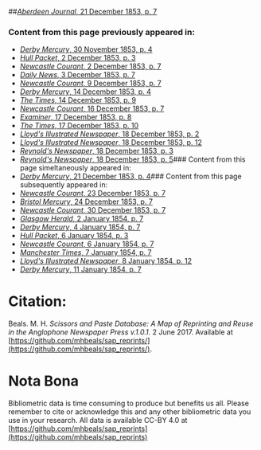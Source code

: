 ##[*Aberdeen Journal*, 21 December 1853, p. 7](https://mhbeals.github.io/sap_html/Aberdeen-Journal/Aberdeen-Journal-21-December-1853-p-7)

### Content from this page previously appeared in:
+ [*Derby Mercury*, 30 November 1853, p. 4](https://mhbeals.github.io/sap_html/Derby-Mercury/Derby-Mercury-30-November-1853-p-4)
+ [*Hull Packet*, 2 December 1853, p. 3](https://mhbeals.github.io/sap_html/Hull-Packet/Hull-Packet-2-December-1853-p-3)
+ [*Newcastle Courant*, 2 December 1853, p. 7](https://mhbeals.github.io/sap_html/Newcastle-Courant/Newcastle-Courant-2-December-1853-p-7)
+ [*Daily News*, 3 December 1853, p. 7](https://mhbeals.github.io/sap_html/Daily-News/Daily-News-3-December-1853-p-7)
+ [*Newcastle Courant*, 9 December 1853, p. 7](https://mhbeals.github.io/sap_html/Newcastle-Courant/Newcastle-Courant-9-December-1853-p-7)
+ [*Derby Mercury*, 14 December 1853, p. 4](https://mhbeals.github.io/sap_html/Derby-Mercury/Derby-Mercury-14-December-1853-p-4)
+ [*The Times*, 14 December 1853, p. 9](https://mhbeals.github.io/sap_html/The-Times/The-Times-14-December-1853-p-9)
+ [*Newcastle Courant*, 16 December 1853, p. 7](https://mhbeals.github.io/sap_html/Newcastle-Courant/Newcastle-Courant-16-December-1853-p-7)
+ [*Examiner*, 17 December 1853, p. 8](https://mhbeals.github.io/sap_html/Examiner/Examiner-17-December-1853-p-8)
+ [*The Times*, 17 December 1853, p. 10](https://mhbeals.github.io/sap_html/The-Times/The-Times-17-December-1853-p-10)
+ [*Lloyd's Illustrated Newspaper*, 18 December 1853, p. 2](https://mhbeals.github.io/sap_html/Lloyd's-Illustrated-Newspaper/Lloyd's-Illustrated-Newspaper-18-December-1853-p-2)
+ [*Lloyd's Illustrated Newspaper*, 18 December 1853, p. 12](https://mhbeals.github.io/sap_html/Lloyd's-Illustrated-Newspaper/Lloyd's-Illustrated-Newspaper-18-December-1853-p-12)
+ [*Reynold's Newspaper*, 18 December 1853, p. 3](https://mhbeals.github.io/sap_html/Reynold's-Newspaper/Reynold's-Newspaper-18-December-1853-p-3)
+ [*Reynold's Newspaper*, 18 December 1853, p. 5](https://mhbeals.github.io/sap_html/Reynold's-Newspaper/Reynold's-Newspaper-18-December-1853-p-5)### Content from this page simeltaneously appeared in:
+ [*Derby Mercury*, 21 December 1853, p. 4](https://mhbeals.github.io/sap_html/Derby-Mercury/Derby-Mercury-21-December-1853-p-4)### Content from this page subsequently appeared in:
+ [*Newcastle Courant*, 23 December 1853, p. 7](https://mhbeals.github.io/sap_html/Newcastle-Courant/Newcastle-Courant-23-December-1853-p-7)
+ [*Bristol Mercury*, 24 December 1853, p. 7](https://mhbeals.github.io/sap_html/Bristol-Mercury/Bristol-Mercury-24-December-1853-p-7)
+ [*Newcastle Courant*, 30 December 1853, p. 7](https://mhbeals.github.io/sap_html/Newcastle-Courant/Newcastle-Courant-30-December-1853-p-7)
+ [*Glasgow Herald*, 2 January 1854, p. 7](https://mhbeals.github.io/sap_html/Glasgow-Herald/Glasgow-Herald-2-January-1854-p-7)
+ [*Derby Mercury*, 4 January 1854, p. 7](https://mhbeals.github.io/sap_html/Derby-Mercury/Derby-Mercury-4-January-1854-p-7)
+ [*Hull Packet*, 6 January 1854, p. 3](https://mhbeals.github.io/sap_html/Hull-Packet/Hull-Packet-6-January-1854-p-3)
+ [*Newcastle Courant*, 6 January 1854, p. 7](https://mhbeals.github.io/sap_html/Newcastle-Courant/Newcastle-Courant-6-January-1854-p-7)
+ [*Manchester Times*, 7 January 1854, p. 7](https://mhbeals.github.io/sap_html/Manchester-Times/Manchester-Times-7-January-1854-p-7)
+ [*Lloyd's Illustrated Newspaper*, 8 January 1854, p. 12](https://mhbeals.github.io/sap_html/Lloyd's-Illustrated-Newspaper/Lloyd's-Illustrated-Newspaper-8-January-1854-p-12)
+ [*Derby Mercury*, 11 January 1854, p. 7](https://mhbeals.github.io/sap_html/Derby-Mercury/Derby-Mercury-11-January-1854-p-7)
                    
# Citation: 

Beals. M. H. *Scissors and Paste Database: A Map of Reprinting and Reuse in the Anglophone Newspaper Press v.1.0.1.* 2 June 2017. Available at [https://github.com/mhbeals/sap_reprints/](https://github.com/mhbeals/sap_reprints/). 
                    
# Nota Bona

Bibliometric data is time consuming to produce but benefits us all. Please remember to cite or acknowledge this and any other bibliometric data you use in your research. All data is available CC-BY 4.0 at [https://github.com/mhbeals/sap_reprints](https://github.com/mhbeals/sap_reprints)